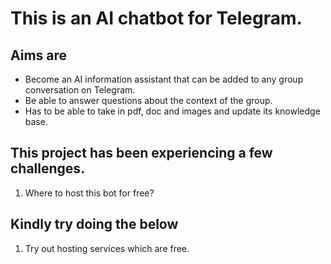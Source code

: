 # This is an AI chatbot for Telegram.

## Aims are
- Become an AI information assistant that can be added to any group conversation on Telegram.
- Be able to answer questions about the context of the group. 
- Has to be able to take in pdf, doc and images and update its knowledge base.

## This project has been experiencing a few challenges.
1. Where to host this bot for free?

## Kindly try doing the below
1. Try out hosting services which are free.


